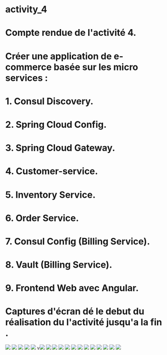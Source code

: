 # activity_4
# Compte rendue de l'activité 4.
# Créer une application de e-commerce basée sur les micro services :
# 1. Consul Discovery.
# 2. Spring Cloud Config.
# 3. Spring Cloud Gateway.
# 4. Customer-service.
# 5. Inventory Service.
# 6. Order Service.
# 7. Consul Config (Billing Service).
# 8. Vault (Billing Service).
# 9. Frontend Web avec Angular.

# Captures d'écran dé le debut du réalisation du l'activité jusqu'a la fin .
<img src="images/a1.png" ></img>
<img src="images/a2.png" ></img>
<img src="images/a3png" ></img>
<img src="images/a4.png" ></img>
<img src="images/a5.png" ></img>
v<img src="images/a6.png" ></img>
<img src="images/a7.png" ></img>
<img src="images/a8.png" ></img>
<img src="images/a9.png" ></img>
<img src="images/a10.png" ></img>
<img src="images/a11.png" ></img>
<img src="images/a12.png" ></img>
<img src="images/a13.png" ></img>
<img src="images/a14.png" ></img>
<img src="images/a15.png" ></img>
<img src="images/a16.png" ></img>
<img src="images/a17.png" ></img>
<img src="images/a18.png" ></img>





